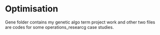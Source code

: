 # Optimisation
Gene folder contains my genetic algo term project work and other two files are codes for some operations_researcg case studies. 
